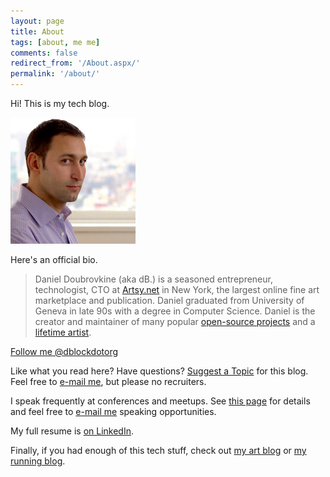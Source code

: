 ```yaml
---
layout: page
title: About
tags: [about, me me]
comments: false
redirect_from: '/About.aspx/'
permalink: '/about/'
---
```


Hi! This is my tech blog.

<a href='/images/about/headshot.jpg'>
  <img src="/images/about/daniel-doubrovkine.jpg" style="max-width: 200px">
</a>

Here's an official bio.

> Daniel Doubrovkine (aka dB.) is a seasoned entrepreneur, technologist, CTO at <a href='https://artsy.net' target='_blank'>Artsy.net</a> in New York, the largest online fine art marketplace and publication. Daniel graduated from University of Geneva in late 90s with a degree in Computer Science. Daniel is the creator and maintainer of many popular <a href='http://github.com/dblock'>open-source projects</a> and a <a href='http://art.dblock.org'>lifetime artist</a>.

<a href="https://twitter.com/dblockdotorg" class="twitter-follow-button" data-show-count="false">Follow me @dblockdotorg</a>
<script>!function(d,s,id){var js,fjs=d.getElementsByTagName(s)[0],p=/^http:/.test(d.location)?'http':'https';if(!d.getElementById(id)){js=d.createElement(s);js.id=id;js.src=p+'://platform.twitter.com/widgets.js';fjs.parentNode.insertBefore(js,fjs);}}(document, 'script', 'twitter-wjs');</script>

Like what you read here? Have questions? <a href='https://github.com/dblock/code.dblock.org/issues/new'>Suggest a Topic</a> for this blog. Feel free to <a href='mailto:dblock@dblock.org'>e-mail me</a>, but please no recruiters.

I speak frequently at conferences and meetups. See [this page](/speaking) for details and feel free to [e-mail me](mailto:dblock@dblock.org) speaking opportunities.

My full resume is [on LinkedIn](https://www.linkedin.com/in/dblock).

Finally, if you had enough of this tech stuff, check out [my art blog](http://art.dblock.org) or [my running blog](http://run.dblock.org).
